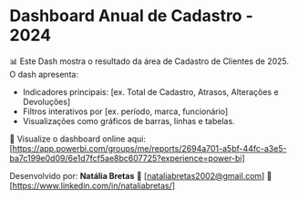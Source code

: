 # Dashboard Anual de Cadastro - 2024

📊 Este Dash mostra o resultado da área de Cadastro de Clientes de 2025.
O dash apresenta:
- Indicadores principais: [ex. Total de Cadastro, Atrasos, Alterações e Devoluções]
- Filtros interativos por [ex. período, marca, funcionário]
- Visualizações como gráficos de barras, linhas e tabelas.

📁 Visualize o dashboard online aqui: [https://app.powerbi.com/groups/me/reports/2694a701-a5bf-44fc-a3e5-ba7c199e0d09/6e1d7fcf5ae8bc607725?experience=power-bi]

Desenvolvido por: **Natália Bretas**
📧 [nataliabretas2002@gmail.com]
🔗 [https://www.linkedin.com/in/nataliabretas/]



